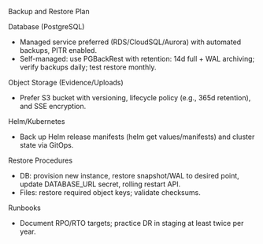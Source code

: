 Backup and Restore Plan

Database (PostgreSQL)
- Managed service preferred (RDS/CloudSQL/Aurora) with automated backups, PITR enabled.
- Self-managed: use PGBackRest with retention: 14d full + WAL archiving; verify backups daily; test restore monthly.

Object Storage (Evidence/Uploads)
- Prefer S3 bucket with versioning, lifecycle policy (e.g., 365d retention), and SSE encryption.

Helm/Kubernetes
- Back up Helm release manifests (helm get values/manifests) and cluster state via GitOps.

Restore Procedures
- DB: provision new instance, restore snapshot/WAL to desired point, update DATABASE_URL secret, rolling restart API.
- Files: restore required object keys; validate checksums.

Runbooks
- Document RPO/RTO targets; practice DR in staging at least twice per year.

